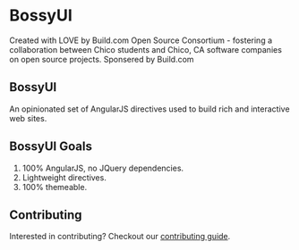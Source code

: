 BossyUI
=======

Created with LOVE by Build.com Open Source Consortium - fostering a collaboration between Chico students and Chico, CA software companies on open source projects.  Sponsered by Build.com

## BossyUI

An opinionated set of AngularJS directives used to build rich and interactive web sites.  

## BossyUI Goals
1. 100% AngularJS, no JQuery dependencies.
2. Lightweight directives.
3. 100% themeable.

## Contributing

Interested in contributing? Checkout our [contributing guide](/CONTRIBUTING.md).
